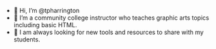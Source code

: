 - 👋 Hi, I’m @tpharrington
- 👀 I’m a community college instructor who teaches graphic arts topics including basic HTML.
- 🌱 I am always looking for new tools and resources to share with my students.

<!---
tpharrington/tpharrington is a ✨ special ✨ repository because its `README.md` (this file) appears on your GitHub profile.
You can click the Preview link to take a look at your changes.
--->
